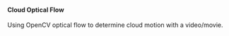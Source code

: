 <h4> Cloud Optical Flow</h4>
Using OpenCV optical flow to determine cloud motion with a video/movie.


